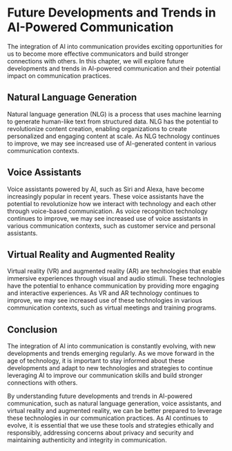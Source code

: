 # Future Developments and Trends in AI-Powered Communication

The integration of AI into communication provides exciting opportunities for us to become more effective communicators and build stronger connections with others. In this chapter, we will explore future developments and trends in AI-powered communication and their potential impact on communication practices.

Natural Language Generation
---------------------------

Natural language generation (NLG) is a process that uses machine learning to generate human-like text from structured data. NLG has the potential to revolutionize content creation, enabling organizations to create personalized and engaging content at scale. As NLG technology continues to improve, we may see increased use of AI-generated content in various communication contexts.

Voice Assistants
----------------

Voice assistants powered by AI, such as Siri and Alexa, have become increasingly popular in recent years. These voice assistants have the potential to revolutionize how we interact with technology and each other through voice-based communication. As voice recognition technology continues to improve, we may see increased use of voice assistants in various communication contexts, such as customer service and personal assistants.

Virtual Reality and Augmented Reality
-------------------------------------

Virtual reality (VR) and augmented reality (AR) are technologies that enable immersive experiences through visual and audio stimuli. These technologies have the potential to enhance communication by providing more engaging and interactive experiences. As VR and AR technology continues to improve, we may see increased use of these technologies in various communication contexts, such as virtual meetings and training programs.

Conclusion
----------

The integration of AI into communication is constantly evolving, with new developments and trends emerging regularly. As we move forward in the age of technology, it is important to stay informed about these developments and adapt to new technologies and strategies to continue leveraging AI to improve our communication skills and build stronger connections with others.

By understanding future developments and trends in AI-powered communication, such as natural language generation, voice assistants, and virtual reality and augmented reality, we can be better prepared to leverage these technologies in our communication practices. As AI continues to evolve, it is essential that we use these tools and strategies ethically and responsibly, addressing concerns about privacy and security and maintaining authenticity and integrity in communication.
